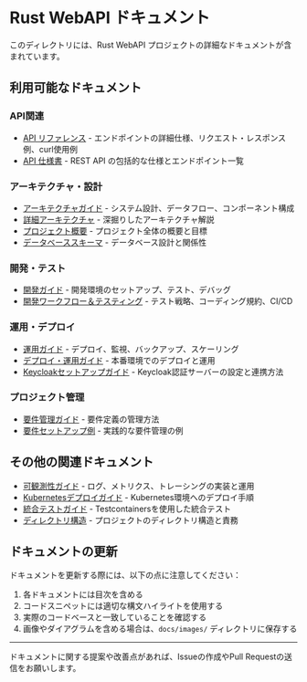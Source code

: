 # Rust WebAPI ドキュメント

このディレクトリには、Rust WebAPI プロジェクトの詳細なドキュメントが含まれています。

## 利用可能なドキュメント

### API関連
- [API リファレンス](api-reference.md) - エンドポイントの詳細仕様、リクエスト・レスポンス例、curl使用例
- [API 仕様書](api-documentation.md) - REST API の包括的な仕様とエンドポイント一覧

### アーキテクチャ・設計
- [アーキテクチャガイド](architecture-guide.md) - システム設計、データフロー、コンポーネント構成
- [詳細アーキテクチャ](architecture-detailed.md) - 深掘りしたアーキテクチャ解説
- [プロジェクト概要](project-overview.md) - プロジェクト全体の概要と目標
- [データベーススキーマ](database-schema.md) - データベース設計と関係性

### 開発・テスト
- [開発ガイド](development-guide.md) - 開発環境のセットアップ、テスト、デバッグ
- [開発ワークフロー＆テスティング](development-testing.md) - テスト戦略、コーディング規約、CI/CD

### 運用・デプロイ
- [運用ガイド](operations-guide.md) - デプロイ、監視、バックアップ、スケーリング
- [デプロイ・運用ガイド](deployment-operations.md) - 本番環境でのデプロイと運用
- [Keycloakセットアップガイド](keycloak-setup.md) - Keycloak認証サーバーの設定と連携方法

### プロジェクト管理
- [要件管理ガイド](requirement-management-guide.md) - 要件定義の管理方法
- [要件セットアップ例](requirement-setup-examples.md) - 実践的な要件管理の例

## その他の関連ドキュメント

- [可観測性ガイド](../o11y.md) - ログ、メトリクス、トレーシングの実装と運用
- [Kubernetesデプロイガイド](../k8s/README.md) - Kubernetes環境へのデプロイ手順
- [統合テストガイド](../tests/README.md) - Testcontainersを使用した統合テスト
- [ディレクトリ構造](../.github/directorystructure.md) - プロジェクトのディレクトリ構造と責務

## ドキュメントの更新

ドキュメントを更新する際には、以下の点に注意してください：

1. 各ドキュメントには目次を含める
2. コードスニペットには適切な構文ハイライトを使用する
3. 実際のコードベースと一致していることを確認する
4. 画像やダイアグラムを含める場合は、`docs/images/` ディレクトリに保存する

---

ドキュメントに関する提案や改善点があれば、Issueの作成やPull Requestの送信をお願いします。